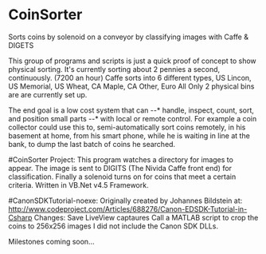# CoinSorter
Sorts coins by solenoid on a conveyor by classifying images with Caffe &amp; DIGETS

This group of programs and scripts is just a quick proof of concept to show physical sorting. 
It's currently sorting about 2 pennies a second, continuously. (7200 an hour) 
Caffe sorts into 6 different types, US Lincon, US Memorial, US Wheat, CA Maple, CA Other, Euro All
Only 2 physical bins are are currently set up. 

The end goal is a low cost system that can
--* handle, inspect, count, sort, and position small parts 
--* with local or remote control.
For example a coin collector could use this to,
	semi-automatically sort coins remotely,
	in his basement at home, 
	from his smart phone,
	while he is waiting in line at the bank,
	to dump the last batch of coins he searched. 

#CoinSorter Project:
This program watches a directory for images to appear. 
The image is sent to DIGITS (The Nivida Caffe front end) for classification.
Finally a solenoid turns on for coins that meet a certain criteria.
Written in VB.Net v4.5 Framework. 

#CanonSDKTutorial-noexe:
Originally created by Johannes Bildstein at:
http://www.codeproject.com/Articles/688276/Canon-EDSDK-Tutorial-in-Csharp
Changes:
Save LiveView captaures 
Call a MATLAB script to crop the coins to 256x256 images
I did not include the Canon SDK DLLs. 



Milestones coming soon...

